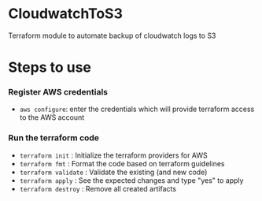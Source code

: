 # CloudwatchToS3
Terraform module to automate backup of cloudwatch logs to S3

# Steps to use

### Register AWS credentials
* ``aws configure``: enter the credentials which will provide terraform access to the AWS account


### Run the terraform code
* ``terraform init`` : Initialize the terraform providers for AWS
* ``terraform fmt`` : Format the code based on terraform guidelines
* ``terraform validate`` : Validate the existing (and new code)
* ``terraform apply`` : See the expected changes and type "yes" to apply
* ``terraform destroy`` : Remove all created artifacts
